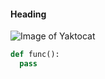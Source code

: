 #### Heading
![Image of Yaktocat](https://octodex.github.com/images/yaktocat.png)
```python
def func():
  pass
```
